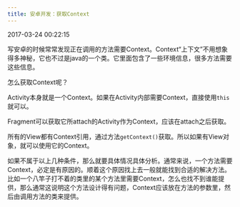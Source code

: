 ```yaml
---
title: 安卓开发：获取Context
---
```


2017-03-24 00:22:15

写安卓的时候常常发现正在调用的方法需要Context。Context“上下文”不用想象得多神秘，它也不过是java的一个类。它里面包含了一些环境信息，很多方法需要这些信息。

怎么获取Context呢？

Activity本身就是一个Context。如果在Activity内部需要Context，直接使用`this`就可以。

Fragment可以获取它所attach的Activity作为Context，应该在attach之后获取。

所有的View都有Context引用，通过方法`getContext()`获取。所以如果有View对象，就可以使用它的Context。

​如果不属于以上几种条件，那么就要具体情况具体分析。通常来说，一个方法需要Context，必定是有原因的。顺着这个原因找上去一般就能找到合适的解决方法。比如一个八竿子打不着的类里的某个方法里需要Context，怎么也找不到谁能提供，那么通常这说明这个方法设计得有问题，Context应该放在方法的参数里，然后由调用方法的类来提供。